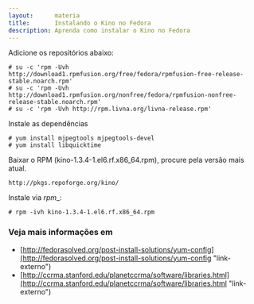 ```yaml
---
layout:      materia
title:       Instalando o Kino no Fedora
description: Aprenda como instalar o Kino no Fedora
---
```


Adicione os repositórios abaixo:

	# su -c 'rpm -Uvh http://download1.rpmfusion.org/free/fedora/rpmfusion-free-release-stable.noarch.rpm'	
	# su -c 'rpm -Uvh http://download1.rpmfusion.org/nonfree/fedora/rpmfusion-nonfree-release-stable.noarch.rpm'
	# su -c 'rpm -Uvh http://rpm.livna.org/livna-release.rpm'

Instale as dependências

	# yum install mjpegtools mjpegtools-devel 
	# yum install libquicktime 

Baixar o RPM (kino-1.3.4-1.el6.rf.x86_64.rpm), procure pela versão mais atual.

	http://pkgs.repoforge.org/kino/

Instale via _rpm__:

	# rpm -ivh kino-1.3.4-1.el6.rf.x86_64.rpm


### Veja mais informações em 

- [http://fedorasolved.org/post-install-solutions/yum-config](http://fedorasolved.org/post-install-solutions/yum-config "link-externo")
- [http://ccrma.stanford.edu/planetccrma/software/libraries.html](http://ccrma.stanford.edu/planetccrma/software/libraries.html "link-externo")

